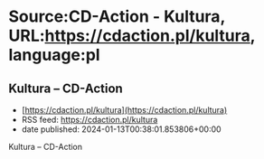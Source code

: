 # Source:CD-Action - Kultura, URL:https://cdaction.pl/kultura, language:pl

## Kultura – CD-Action
 - [https://cdaction.pl/kultura](https://cdaction.pl/kultura)
 - RSS feed: https://cdaction.pl/kultura
 - date published: 2024-01-13T00:38:01.853806+00:00

Kultura – CD-Action

